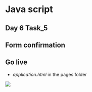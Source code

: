 # Java script 
## Day 6 Task_5 
## Form confirmation

## Go live
- *application.html* in the pages folder

![](./task5-day6.gif)